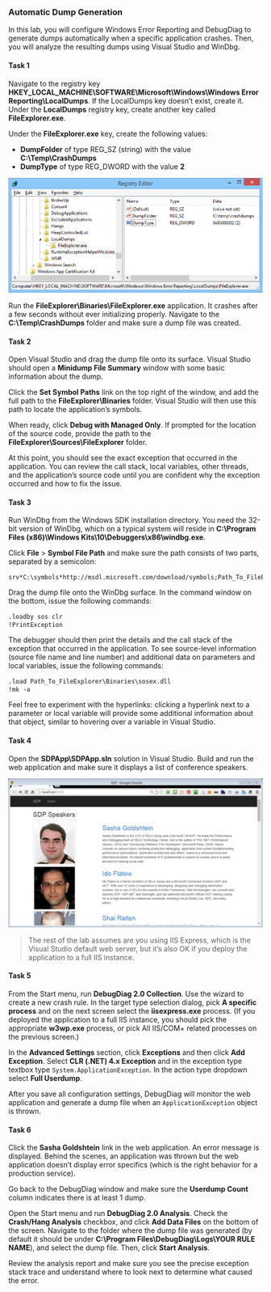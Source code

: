 ### Automatic Dump Generation

In this lab, you will configure Windows Error Reporting and DebugDiag to generate dumps automatically when a specific application crashes. Then, you will analyze the resulting dumps using Visual Studio and WinDbg.

#### Task 1

Navigate to the registry key **HKEY_LOCAL_MACHINE\SOFTWARE\Microsoft\Windows\Windows Error Reporting\LocalDumps**. If the LocalDumps key doesn’t exist, create it. Under the **LocalDumps** registry key, create another key called **FileExplorer.exe**.

Under the **FileExplorer.exe** key, create the following values:

* **DumpFolder** of type REG_SZ (string) with the value **C:\Temp\CrashDumps**
* **DumpType** of type REG_DWORD with the value **2**
 
![WER registry settings](wer.png)

Run the **FileExplorer\Binaries\FileExplorer.exe** application. It crashes after a few seconds without ever initializing properly. Navigate to the **C:\Temp\CrashDumps** folder and make sure a dump file was created.

#### Task 2

Open Visual Studio and drag the dump file onto its surface. Visual Studio should open a **Minidump File Summary** window with some basic information about the dump.

Click the **Set Symbol Paths** link on the top right of the window, and add the full path to the **FileExplorer\Binaries** folder. Visual Studio will then use this path to locate the application’s symbols.

When ready, click **Debug with Managed Only**. If prompted for the location of the source code, provide the path to the **FileExplorer\Sources\FileExplorer** folder.

At this point, you should see the exact exception that occurred in the application. You can review the call stack, local variables, other threads, and the application’s source code until you are confident why the exception occurred and how to fix the issue.

#### Task 3

Run WinDbg from the Windows SDK installation directory. You need the 32-bit version of WinDbg, which on a typical system will reside in **C:\Program Files (x86)\Windows Kits\10\Debuggers\x86\windbg.exe**.

Click **File** > **Symbol File Path** and make sure the path consists of two parts, separated by a semicolon:

```
srv*C:\symbols*http://msdl.microsoft.com/download/symbols;Path_To_FileExplorer\Binaries
```

Drag the dump file onto the WinDbg surface. In the command window on the bottom, issue the following commands:

```
.loadby sos clr
!PrintException
```

The debugger should then print the details and the call stack of the exception that occurred in the application. To see source-level information (source file name and line number) and additional data on parameters and local variables, issue the following commands:

```
.load Path_To_FileExplorer\Binaries\sosex.dll
!mk -a
```

Feel free to experiment with the hyperlinks: clicking a hyperlink next to a parameter or local variable will provide some additional information about that object, similar to hovering over a variable in Visual Studio.

#### Task 4

Open the **SDPApp\SDPApp.sln** solution in Visual Studio. Build and run the web application and make sure it displays a list of conference speakers.

![SDP web app](sdpweb.png)

> The rest of the lab assumes are you using IIS Express, which is the Visual Studio default web server, but it’s also OK if you deploy the application to a full IIS instance.

#### Task 5

From the Start menu, run **DebugDiag 2.0 Collection**. Use the wizard to create a new crash rule. In the target type selection dialog, pick **A specific process** and on the next screen select the **iisexpress.exe** process. (If you deployed the application to a full IIS instance, you should pick the appropriate **w3wp.exe** process, or pick All IIS/COM+ related processes on the previous screen.)

In the **Advanced Settings** section, click **Exceptions** and then click **Add Exception**. Select **CLR (.NET) 4.x Exception** and in the exception type textbox type `System.ApplicationException`. In the action type dropdown select **Full Userdump**.

After you save all configuration settings, DebugDiag will monitor the web application and generate a dump file when an `ApplicationException` object is thrown.

#### Task 6

Click the **Sasha Goldshtein** link in the web application. An error message is displayed. Behind the scenes, an application was thrown but the web application doesn’t display error specifics (which is the right behavior for a production service).

Go back to the DebugDiag window and make sure the **Userdump Count** column indicates there is at least 1 dump.

Open the Start menu and run **DebugDiag 2.0 Analysis**. Check the **Crash/Hang Analysis** checkbox, and click **Add Data Files** on the bottom of the screen. Navigate to the folder where the dump file was generated (by default it should be under **C:\Program Files\DebugDiag\Logs\YOUR RULE NAME**), and select the dump file. Then, click **Start Analysis**.

Review the analysis report and make sure you see the precise exception stack trace and understand where to look next to determine what caused the error.
